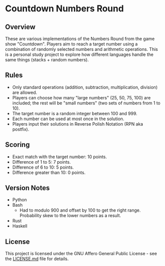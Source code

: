 # Countdown Numbers Round

## Overview
These are various implementations of the Numbers Round from the game show "Countdown". Players aim to reach a target number using a combination of randomly selected numbers and arithmetic operations. This is a personal study project to explore how different languages handle the same things (stacks + random numbers).

## Rules
- Only standard operations (addition, subtraction, multiplication, division) are allowed.
- Players can choose how many "large numbers" (25, 50, 75, 100) are included; the rest will be "small numbers" (two sets of numbers from 1 to 10).
- The target number is a random integer between 100 and 999.
- Each number can be used at most once in the solution.
- Players input their solutions in Reverse Polish Notation (RPN aka postfix).

## Scoring
- Exact match with the target number: 10 points.
- Difference of 1 to 5: 7 points.
- Difference of 6 to 10: 5 points.
- Difference greater than 10: 0 points.

## Version Notes
- Python
- Bash
  - Had to modulo 900 and offset by 100 to get the right range. Probability skew to the lower numbers as a result.
- Rust
- Haskell

## License
This project is licensed under the GNU Affero General Public License - see the [LICENSE.md](LICENSE.md) file for details.
